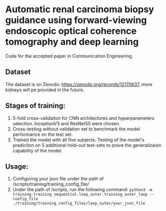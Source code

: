 # Automatic renal carcinoma biopsy guidance using forward-viewing endoscopic optical coherence tomography and deep learning

Code for the accepted paper in Communication Engineering.

## Dataset
The dataset is on Zenodo: https://zenodo.org/records/12170637, more kidneys will pe provided in the future.

## Stages of training:
1. 5-fold cross-validaiton for CNN architectures and hyperparameters selection. InceptionV3 and ResNet50 were chosen.
2. Cross-testing without validation set to benchmark the model performance on the test set.
3. Trained the model with all five subjects. Testing of the model's prediciton on 5 additional hold-out test-sets to prove the generalizaion capability of the model.

## Usage:
1. Configuring your json file under the path of /scripts/training/training_config_file/
2. Under the path of /scripts, run the following command: ```python3 -m training.training_sequential.loop_outer.training_outer_loop --config_file ./training/training_config_files/loop_outer/your_json_file```




